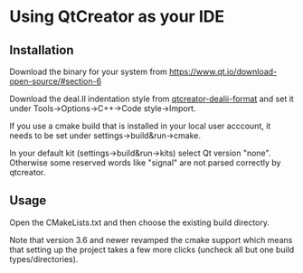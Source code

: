 # Using QtCreator as your IDE

## Installation

Download the binary for your system from https://www.qt.io/download-open-source/#section-6

Download the deal.II indentation style from [qtcreator-dealii-format](https://docs.google.com/uc?id=0B1_zqLUYjm2eZV9YVkdsa3EtSm8&export=download) and set it under Tools->Options->C++->Code style->Import.

If you use a cmake build that is installed in your local user acccount, it needs to be set under settings->build&run->cmake.

In your default kit (settings->build&run->kits) select Qt version "none". Otherwise some reserved words like "signal" are not parsed correctly by qtcreator.

## Usage

Open the CMakeLists.txt and then choose the existing build directory.

Note that version 3.6 and newer revamped the cmake support which means that setting up the project takes a few more clicks (uncheck all but one build types/directories).